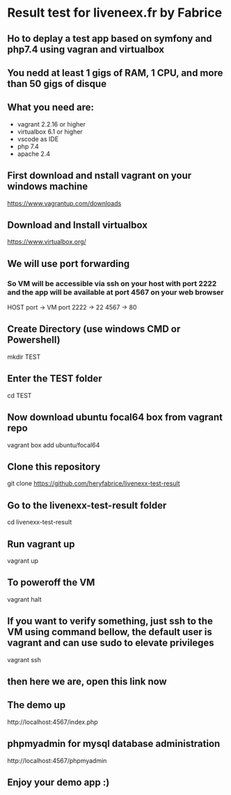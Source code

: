 # Result test for liveneex.fr by Fabrice
## Ho to deplay a test app based on symfony and php7.4 using vagran and virtualbox
## You nedd at least 1 gigs of RAM, 1 CPU, and more than 50 gigs of disque 

## What you need are:
- vagrant 2.2.16 or higher
- virtualbox 6.1 or higher
- vscode as IDE
- php 7.4
- apache 2.4


## First download and nstall vagrant on your windows machine
https://www.vagrantup.com/downloads

## Download and Install virtualbox
https://www.virtualbox.org/

## We will use port forwarding
###  So VM will be accessible via ssh on your host with port 2222 and the app will be available at port 4567 on your web browser
HOST port   -> VM port
2222        -> 22
4567        -> 80

## Create Directory (use windows CMD or Powershell)
mkdir TEST

## Enter the TEST folder
cd TEST

## Now download ubuntu focal64 box from vagrant repo
vagrant box add ubuntu/focal64

## Clone this repository
git clone https://github.com/heryfabrice/livenexx-test-result

## Go to the livenexx-test-result folder
cd livenexx-test-result

## Run vagrant up
vagrant up

## To poweroff the VM
vagrant halt

## If you want to verify something, just ssh to the VM using command bellow, the default user is vagrant and can use sudo to elevate privileges 
vagrant ssh

## then here we are, open this link now
## The demo up
http://localhost:4567/index.php

## phpmyadmin for mysql database administration
http://localhost:4567/phpmyadmin

## Enjoy your demo app :)


